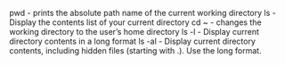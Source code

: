pwd - prints the absolute path name of the current working directory
ls - Display the contents list of your current directory
cd ~ - changes the working directory to the user’s home directory
ls -l - Display current directory contents in a long format
ls -al - Display current directory contents, including hidden files (starting with .). Use the long format.

